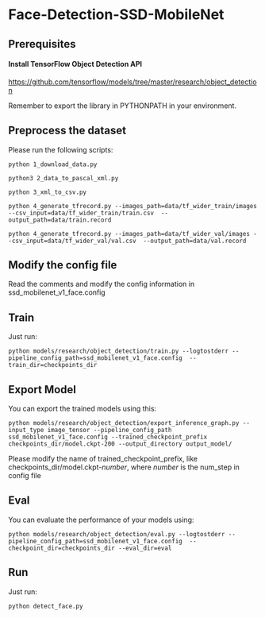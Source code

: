 # Face-Detection-SSD-MobileNet

## Prerequisites

#### Install TensorFlow Object Detection API  

https://github.com/tensorflow/models/tree/master/research/object_detection

Remember to export the library in PYTHONPATH in your environment.

## Preprocess the dataset

Please run the following scripts:

```shell
python 1_download_data.py

python3 2_data_to_pascal_xml.py

python 3_xml_to_csv.py

python 4_generate_tfrecord.py --images_path=data/tf_wider_train/images --csv_input=data/tf_wider_train/train.csv  --output_path=data/train.record

python 4_generate_tfrecord.py --images_path=data/tf_wider_val/images --csv_input=data/tf_wider_val/val.csv  --output_path=data/val.record

```



## Modify the config file

Read the comments and modify the config information in ssd_mobilenet_v1_face.config



## Train

Just run:

```shell
python models/research/object_detection/train.py --logtostderr --pipeline_config_path=ssd_mobilenet_v1_face.config  --train_dir=checkpoints_dir
```



## Export Model

You can export the trained models using this: 

```shell
python models/research/object_detection/export_inference_graph.py --input_type image_tensor --pipeline_config_path ssd_mobilenet_v1_face.config --trained_checkpoint_prefix checkpoints_dir/model.ckpt-200 --output_directory output_model/
```

Please modify the name of trained_checkpoint_prefix, like checkpoints_dir/model.ckpt-*number*, where *number* is the num_step in config file



## Eval

You can evaluate the performance of your models using:

```shell
python models/research/object_detection/eval.py --logtostderr --pipeline_config_path=ssd_mobilenet_v1_face.config  --checkpoint_dir=checkpoints_dir --eval_dir=eval
```




## Run
Just run:

```shell
python detect_face.py
```








